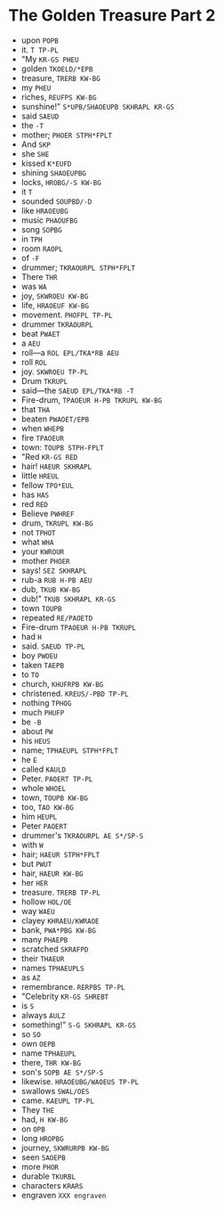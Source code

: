 # The Golden Treasure Part 2

* upon `POPB`
* it. `T TP-PL`
* "My `KR-GS PHEU`
* golden `TKOELD/*EPB`
* treasure, `TRERB KW-BG`
* my `PHEU`
* riches, `REUFPS KW-BG`
* sunshine!" `S*UPB/SHAOEUPB SKHRAPL KR-GS`
* said `SAEUD`
* the `-T`
* mother; `PHOER STPH*FPLT`
* And `SKP`
* she `SHE`
* kissed `K*EUFD`
* shining `SHAOEUPBG`
* locks, `HROBG/-S KW-BG`
* it `T`
* sounded `SOUPBD/-D`
* like `HRAOEUBG`
* music `PHAOUFBG`
* song `SOPBG`
* in `TPH`
* room `RAOPL`
* of `-F`
* drummer; `TKRAOURPL STPH*FPLT`
* There `THR`
* was `WA`
* joy, `SKWROEU KW-BG`
* life, `HRAOEUF KW-BG`
* movement. `PHOFPL TP-PL`
* drummer `TKRAOURPL`
* beat `PWAET`
* a `AEU`
* roll—a `ROL EPL/TKA*RB AEU`
* roll `ROL`
* joy. `SKWROEU TP-PL`
* Drum `TKRUPL`
* said—the `SAEUD EPL/TKA*RB -T`
* Fire-drum, `TPAOEUR H-PB TKRUPL KW-BG`
* that `THA`
* beaten `PWAOET/EPB`
* when `WHEPB`
* fire `TPAOEUR`
* town: `TOUPB STPH-FPLT`
* "Red `KR-GS RED`
* hair! `HAEUR SKHRAPL`
* little `HREUL`
* fellow `TPO*EUL`
* has `HAS`
* red `RED`
* Believe `PWHREF`
* drum, `TKRUPL KW-BG`
* not `TPHOT`
* what `WHA`
* your `KWROUR`
* mother `PHOER`
* says! `SEZ SKHRAPL`
* rub-a `RUB H-PB AEU`
* dub, `TKUB KW-BG`
* dub!" `TKUB SKHRAPL KR-GS`
* town `TOUPB`
* repeated `RE/PAOETD`
* Fire-drum `TPAOEUR H-PB TKRUPL`
* had `H`
* said. `SAEUD TP-PL`
* boy `PWOEU`
* taken `TAEPB`
* to `TO`
* church, `KHUFRPB KW-BG`
* christened. `KREUS/-PBD TP-PL`
* nothing `TPHOG`
* much `PHUFP`
* be `-B`
* about `PW`
* his `HEUS`
* name; `TPHAEUPL STPH*FPLT`
* he `E`
* called `KAULD`
* Peter. `PAOERT TP-PL`
* whole `WHOEL`
* town, `TOUPB KW-BG`
* too, `TAO KW-BG`
* him `HEUPL`
* Peter `PAOERT`
* drummer's `TKRAOURPL AE S*/SP-S`
* with `W`
* hair; `HAEUR STPH*FPLT`
* but `PWUT`
* hair, `HAEUR KW-BG`
* her `HER`
* treasure. `TRERB TP-PL`
* hollow `HOL/OE`
* way `WAEU`
* clayey `KHRAEU/KWRAOE`
* bank, `PWA*PBG KW-BG`
* many `PHAEPB`
* scratched `SKRAFPD`
* their `THAEUR`
* names `TPHAEUPLS`
* as `AZ`
* remembrance. `RERPBS TP-PL`
* "Celebrity `KR-GS SHREBT`
* is `S`
* always `AULZ`
* something!" `S-G SKHRAPL KR-GS`
* so `SO`
* own `OEPB`
* name `TPHAEUPL`
* there, `THR KW-BG`
* son's `SOPB AE S*/SP-S`
* likewise. `HRAOEUBG/WAOEUS TP-PL`
* swallows `SWAL/OES`
* came. `KAEUPL TP-PL`
* They `THE`
* had, `H KW-BG`
* on `OPB`
* long `HROPBG`
* journey, `SKWRURPB KW-BG`
* seen `SAOEPB`
* more `PHOR`
* durable `TKURBL`
* characters `KRARS`
* engraven `XXX engraven`
